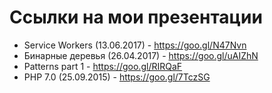 # Ссылки на мои презентации

- Service Workers (13.06.2017) - https://goo.gl/N47Nvn
- Бинарные деревья (26.04.2017) - https://goo.gl/uAIZhN
- Patterns part 1 - https://goo.gl/RIRQaF
- PHP 7.0 (25.09.2015) - https://goo.gl/7TczSG
